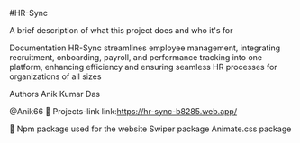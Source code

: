 #HR-Sync

A brief description of what this project does and who it's for

Documentation
HR-Sync streamlines employee management, integrating recruitment, onboarding, payroll, and performance tracking into one platform, enhancing efficiency and ensuring seamless HR processes for organizations of all sizes


Authors
Anik Kumar Das

@Anik66
🔗 Projects-link
link:https://hr-sync-b8285.web.app/

🔗 Npm package used for the website
Swiper package
Animate.css package

